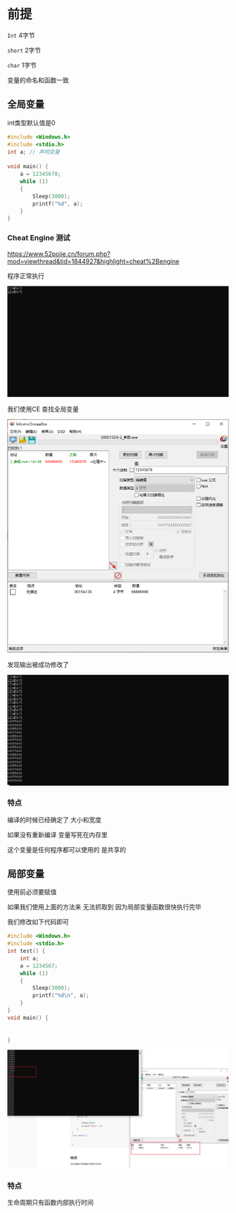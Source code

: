 # 前提

`Int` 4字节

`short` 2字节

`char` 1字节

变量的命名和函数一致

## 全局变量

int类型默认值是0

```C
#include <Windows.h>
#include <stdio.h>
int a; // 声明变量

void main() {
	a = 12345678;
	while (1)
	{
		Sleep(3000);
		printf("%d", a);
	}
}
```

### Cheat Engine 测试

https://www.52pojie.cn/forum.php?mod=viewthread&tid=1844927&highlight=cheat%2Bengine

程序正常执行

![image-20250227112324911](https://raw.githubusercontent.com/Xioaruan912/pic/main/image-20250227112324911.png)

我们使用CE 查找全局变量

![image-20250227115251568](https://raw.githubusercontent.com/Xioaruan912/pic/main/image-20250227115251568.png)

发现输出被成功修改了

![image-20250227115322672](https://raw.githubusercontent.com/Xioaruan912/pic/main/image-20250227115322672.png)

### 特点

编译的时候已经确定了 大小和宽度

如果没有重新编译 变量写死在内存里

这个变量是任何程序都可以使用的 是共享的

## 局部变量

使用前必须要赋值

如果我们使用上面的方法来 无法抓取到 因为局部变量函数很快执行完毕

我们修改如下代码即可

```c
#include <Windows.h>
#include <stdio.h>
int test() {
	int a;
	a = 1234567;
	while (1)
	{
		Sleep(3000);
		printf("%d\n", a);
	}
}
void main() {


}
```

![image-20250227132953349](https://raw.githubusercontent.com/Xioaruan912/pic/main/image-20250227132953349.png)

### 特点

生命周期只有函数内部执行时间